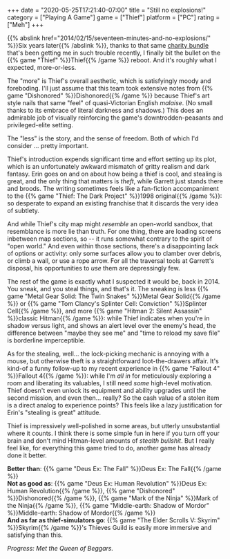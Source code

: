 +++
date = "2020-05-25T17:21:40-07:00"
title = "Still no explosions!"
category = ["Playing A Game"]
game = ["Thief"]
platform = ["PC"]
rating = ["Meh"]
+++

{{% abslink href="2014/02/15/seventeen-minutes-and-no-explosions/" %}}Six years later{{% /abslink %}}, thanks to that same <a href="https://www.techradar.com/news/get-54-square-enix-pc-games-for-under-dollar40-in-this-amazing-steam-charity-bundle">charity bundle</a> that's been getting me in such trouble recently, I finally bit the bullet on the {{% game "Thief" %}}Thief{{% /game %}} reboot.  And it's roughly what I expected, more-or-less.

The "more" is Thief's overall aesthetic, which is satisfyingly moody and foreboding.  I'll just assume that this team took extensive notes from {{% game "Dishonored" %}}Dishonored{{% /game %}} because Thief's art style nails that same "feel" of quasi-Victorian English <i>malaise</i>.  (No small thanks to its embrace of literal darkness and shadows.)  This does an admirable job of visually reinforcing the game's downtrodden-peasants and privileged-elite setting.

The "less" is the story, and the sense of freedom.  Both of which I'd consider ... pretty important.

Thief's introduction expends significant time and effort setting up its plot, which is an unfortunately awkward mismatch of gritty realism and dark fantasy.  Erin goes on and on about how being a thief is cool, and stealing is great, and the only thing that matters is <i>theft</i>, while Garrett just stands there and broods.  The writing sometimes feels like a fan-fiction accompaniment to the {{% game "Thief: The Dark Project" %}}1998 original{{% /game %}}: so desperate to expand an existing franchise that it discards the very idea of subtlety.

And while Thief's city map might <i>resemble</i> an open-world sandbox, that resemblance is more lie than truth.  For one thing, there are loading screens inbetween map sections, so -- it runs somewhat contrary to the spirit of "open world."  And even within those sections, there's a disappointing lack of options or activity: only some surfaces allow you to clamber over debris, or climb a wall, or use a rope arrow.  For all the traversal tools at Garrett's disposal, his opportunities to <i>use</i> them are depressingly few.

The rest of the game is exactly what I suspected it would be, back in 2014.  You sneak, and you steal things, and that's it.  The sneaking is less {{% game "Metal Gear Solid: The Twin Snakes" %}}Metal Gear Solid{{% /game %}} or {{% game "Tom Clancy's Splinter Cell: Conviction" %}}Splinter Cell{{% /game %}}, and more {{% game "Hitman 2: Silent Assassin" %}}classic Hitman{{% /game %}}: while Thief indicates when you're in shadow versus light, and shows an alert level over the enemy's head, the difference between "maybe they see me" and "time to reload my save file" is borderline imperceptible.

As for the stealing, well... the lock-picking mechanic is annoying with a mouse, but otherwise theft is a straightforward loot-the-drawers affair.  It's kind-of a funny follow-up to my recent experience in {{% game "Fallout 4" %}}Fallout 4{{% /game %}}: while I'm <i>all in</i> for meticulously exploring a room and liberating its valuables, I still need <i>some</i> high-level motivation.  Thief doesn't even unlock its equipment and ability upgrades until the second mission, and even then... really?  So the cash value of a stolen item is a direct analog to experience points?  This feels like a lazy justification for Erin's "stealing is great" attitude.

Thief is impressively well-polished in some areas, but utterly unsubstantial where it counts.  I think there is some simple fun in here if you turn off your brain and don't mind Hitman-level amounts of <i>stealth bullshit</i>.  But I really feel like, for everything this game tried to do, another game has already done it better.

<b>Better than</b>: {{% game "Deus Ex: The Fall" %}}Deus Ex: The Fall{{% /game %}}  
<b>Not as good as</b>: {{% game "Deus Ex: Human Revolution" %}}Deus Ex: Human Revolution{{% /game %}}, {{% game "Dishonored" %}}Dishonored{{% /game %}}, {{% game "Mark of the Ninja" %}}Mark of the Ninja{{% /game %}}, {{% game "Middle-earth: Shadow of Mordor" %}}Middle-earth: Shadow of Mordor{{% /game %}}  
<b>And as far as thief-simulators go</b>: {{% game "The Elder Scrolls V: Skyrim" %}}Skyrim{{% /game %}}'s Thieves Guild is easily more immersive and satisfying than this.

<i>Progress: Met the Queen of Beggars.</i>

